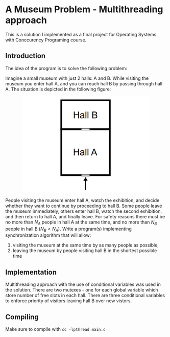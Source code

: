 # A Museum Problem - Multithreading approach
This is a solution I implemented as a final project for Operating Systems with Conccurency Programing course.
## Introduction
The idea of the program is to solve the following problem:

Imagine a small museum with just 2 halls: A and B. While visiting the museum you
enter  hall A, and you can reach hall B by passing through hall A. The situation is
depicted in the following figure:

<p align="center">
    <img src="img/museum.png"/>
<p>

People visiting the museum enter hall A, watch the exhibition, and decide whether
they want to continue by proceeding to hall B. Some people leave the museum immediately, 
others enter hall B, watch the second exhibition, and then return to
hall A, and finally leave. For safety reasons there must be no more than $`N_A`$ people in
hall A at the same time, and no more than $`N_B`$ people in hall B $`(N_B < N_A)`$. Write a
program(s) implementing synchronization algorithm that will allow:

1. visiting the museum at the same time by as many people as possible,
2. leaving the museum by people visiting hall B in the shortest possible time

## Implementation
Multithreading approach with the use of conditional variables was used in the solution. There are two mutexes - one for each global variable which store number of free slots in each hall. There are three conditional variables to enforce priority of visitors leaving hall B over new vistors.

## Compiling
Make sure to compile with `cc -lpthread main.c`